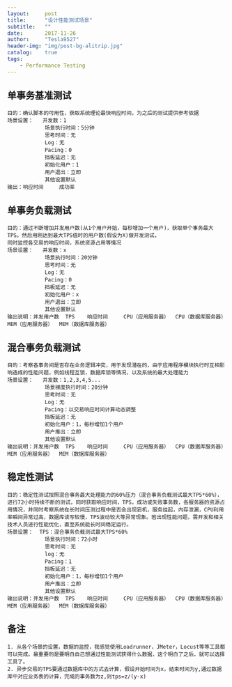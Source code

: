 ```yaml
---
layout:     post
title:      "设计性能测试场景"
subtitle:   ""
date:       2017-11-26
author:     "Tesla9527"
header-img: "img/post-bg-alitrip.jpg"
catalog:    true
tags:
    - Performance Testing
---
```


## 单事务基准测试
	目的：确认脚本的可用性，获取系统理论最快响应时间，为之后的测试提供参考依据
	场景设置：	并发数：1
				场景执行时间：5分钟
				思考时间：无
				Log：无
				Pacing：0
				挡板延迟：无
				初始化用户：1
				用户退出：立即
				其他设置默认
	输出：响应时间		成功率

## 单事务负载测试
	目的：通过不断增加并发用户数(从1个用户开始，每秒增加一个用户)，获取单个事务最大TPS。然后用刚达到最大TPS值时的用户数(假设为X)做并发测试，
	同时监控各交易的响应时间，系统资源占用等情况
	场景设置：	并发数：x
				场景执行时间：20分钟
				思考时间：无
				Log：无
				Pacing：0
				挡板延迟：无
				初始化用户：x
				用户退出：立即
				其他设置默认
	输出说明：并发用户数	TPS    响应时间		CPU（应用服务器）	CPU（数据库服务器）		MEM（应用服务器）	MEM（数据库服务器）

## 混合事务负载测试
	目的：考察各事务间是否存在业务逻辑冲突，用于发现潜在的，由于应用程序模块执行时互相影响造成的性能问题，例如线程互锁，数据库锁等情况，以及系统的最大处理能力
	场景设置：	并发数：1,2,3,4,5...
				场景梯度执行时间：20分钟
				思考时间：无
				Log：无
				Pacing：以交易响应时间计算动态调整
				挡板延迟：无
				初始化用户：1，每秒增加1个用户
				用户推出：立即
				其他设置默认	
	输出说明：并发用户数	TPS    响应时间		CPU（应用服务器）	CPU（数据库服务器）		MEM（应用服务器）	MEM（数据库服务器）

## 稳定性测试
	目的：稳定性测试按照混合事务最大处理能力的60%压力（混合事务负载测试最大TPS*60%），进行72小时持续不断的测试，同时获取响应时间，TPS，成功或失败事务数，各服务器的资源占用情况，并同时考察系统在长时间压测过程中是否会出现宕机，服务挂起，内存泄漏，CPU利用率瞬间异常过高，数据库读写较慢，TPS波动较大等异常现象。若出现性能问题，需开发和相关技术人员进行性能优化，直至系统能长时间稳定运行。
	场景设置：  TPS：混合事务负载测试最大TPS*60%
				场景执行时间：72小时
				思考时间：无
				log：无
				Pacing：1
				挡板延迟：无
				初始化用户：1，每秒增加1个用户
				用户推出：立即
				其他设置默认
	输出说明：并发用户数	TPS    响应时间		CPU（应用服务器）	CPU（数据库服务器）		MEM（应用服务器）	MEM（数据库服务器）

## 备注
	1. 从各个场景的设置，数据的监控，我感觉使用Loadrunner，JMeter，Locust等等工具都可以完成。最重要的是要明白自己想通过性能测试获得什么数据，这个明白了之后，就可以选择工具了。
	2. 异步交易的TPS要通过数据库中的方式去计算，假设开始时间为x，结束时间为y,通过数据库中对应业务表的计算，完成的事务数为z,则tps=z/(y-x)